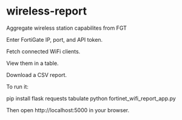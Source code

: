 # wireless-report
Aggregate wireless station capabilites from FGT

Enter FortiGate IP, port, and API token.

Fetch connected WiFi clients.

View them in a table.

Download a CSV report.

To run it:

pip install flask requests tabulate
python fortinet_wifi_report_app.py

Then open http://localhost:5000 in your browser.
